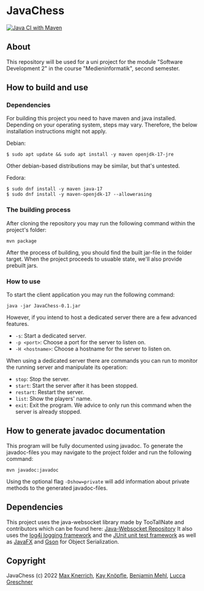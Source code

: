 # JavaChess

[![Java CI with Maven](https://github.com/maxknerrich/JavaChess/actions/workflows/maven.yml/badge.svg)](https://github.com/maxknerrich/JavaChess/actions/workflows/maven.yml)

## About

This repository will be used for a uni project for the module "Software Development 2" in the course "Medieninformatik", second semester.

## How to build and use

### Dependencies

For building this project you need to have maven and java installed. Depending on your operating system, steps may vary. Therefore, the below installation instructions might not apply.

Debian:

`$ sudo apt update && sudo apt install -y maven openjdk-17-jre`

Other debian-based distributions may be similar, but that's untested.

Fedora:

```
$ sudo dnf install -y maven java-17
$ sudo dnf install -y maven-openjdk-17 --allowerasing
```

### The building process

After cloning the repository you may run the following command within the project's folder:

`mvn package`

After the process of building, you should find the built jar-file in the folder target.
When the project proceeds to usuable state, we'll also provide prebuilt jars.

### How to use

To start the client application you may run the following command:

`java -jar JavaChess-0.1.jar`

However, if you intend to host a dedicated server there are a few advanced features.

- `-s`: Start a dedicated server.
- `-p <port>`: Choose a port for the server to listen on.
- `-H <hostname>`: Choose a hostname for the server to listen on.

When using a dedicated server there are commands you can run to monitor the running server and manipulate its operation:

- `stop`: Stop the server.
- `start`: Start the server after it has been stopped.
- `restart`: Restart the server.
- `list`: Show the players' name.
- `exit`: Exit the program. We advice to only run this command when the server is already stopped.

## How to generate javadoc documentation

This program will be fully documented using javadoc. To generate the javadoc-files you may navigate to the project
folder and run the following command:

`mvn javadoc:javadoc`

Using the optional flag `-Dshow=private` will add information about private methods to the generated javadoc-files.

## Dependencies

This project uses the java-websocket library made by TooTallNate and contributors which can be found here: [Java-Websocket Repository](https://github.com/TooTallNate/java-websocket)
It also uses the [log4j logging framework](https://logging.apache.org/log4j/2.x/index.html) and the [JUnit unit test framework](https://junit.org/junit5/) as well as [JavaFX](https://openjfx.io/) and [Gson](https://github.com/google/gson) for Object Serialization.

## Copyright

JavaChess (c) 2022 [Max Knerrich](https://github.com/maxknerrich), [Kay Knöpfle](https://github.com/joystick01), 
[Benjamin Mehl](https://github.com/BenniBM), [Lucca Greschner](https://github.com/Uggah)
